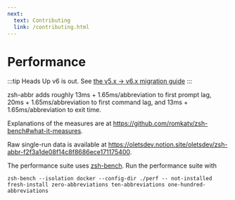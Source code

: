 ```yaml
---
next:
  text: Contributing
  link: /contributing.html
---
```


# Performance

:::tip Heads Up
v6 is out. See [the v5.x -> v6.x migration guide](https://zsh-abbr.olets.dev/migrating-between-versions.html#upgrading-from-v5-to-v6)
:::

zsh-abbr adds roughly 13ms + 1.65ms/abbreviation to first prompt lag, 20ms + 1.65ms/abbreviation to first command lag, and 13ms + 1.65ms/abbreviation to exit time.

Explanations of the measures are at <https://github.com/romkatv/zsh-bench#what-it-measures>.

Raw single-run data is available at <https://oletsdev.notion.site/oletsdev/zsh-abbr-f2f3a1de08f14c8f8686ece171175400>.

The performance suite uses [zsh-bench](https://github.com/romkatv/zsh-bench). Run the performance suite with

```shell
zsh-bench --isolation docker --config-dir ./perf -- not-installed fresh-install zero-abbreviations ten-abbreviations one-hundred-abbreviations
```
